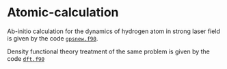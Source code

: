# Atomic-calculation
Ab-initio calculation for the dynamics of hydrogen atom in strong laser field is given by the code [`gpsnew.f90`](https://github.com/JSKao/Atomic-calculation/blob/master/gpsnew.f90).

Density functional theory treatment of the same problem is given by the code [`dft.f90`](https://github.com/JSKao/Atomic-calculation/blob/master/dft.f90)
